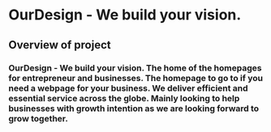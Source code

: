 <H1>OurDesign - We build your vision.</H1>

<H2>Overview of project</H2>

<H3>OurDesign - We build your vision. The home of the homepages for entrepreneur and businesses. The homepage to go to if you need a webpage for your business. We deliver efficient and essential service across the globe. Mainly looking to help businesses with growth intention as we are looking forward to grow together.</H3>

